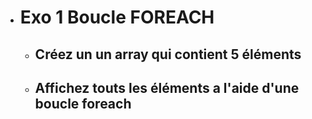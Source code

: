 - # Exo 1 Boucle FOREACH
    - ## Créez un un array qui contient 5 éléments
    - ## Affichez touts les éléments a l'aide d'une boucle foreach